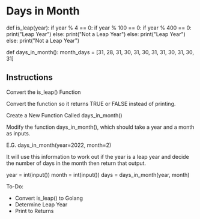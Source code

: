 # Days in Month

def is_leap(year):
    if year % 4 == 0:
        if year % 100 == 0:
            if year % 400 == 0:
                print("Leap Year")
            else:
                print("Not a Leap Year")
        else:
            print("Leap Year")
    else:
        print("Not a Leap Year")

def days_in_month():
    month_days = [31, 28, 31, 30, 31, 30, 31, 31, 30, 31, 30, 31]


## Instructions

Convert the is_leap() Function

Convert the function so it returns TRUE or FALSE instead of printing.

Create a New Function Called days_in_month()

Modify the function days_in_month(), which should take a year and a month as inputs.

E.G. days_in_month(year=2022, month=2)

It will use this information to work out if the year is a leap year and decide the number of days in the month then return that output.

year = int(input())
month = int(input())
days = days_in_month(year, month)

To-Do:
- Convert is_leap() to Golang
- Determine Leap Year
- Print to Returns


